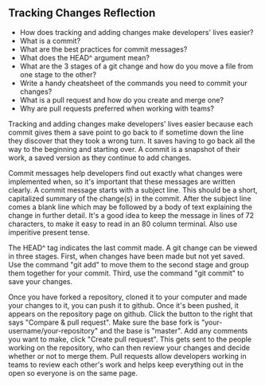 ## Tracking Changes Reflection

- How does tracking and adding changes make developers' lives easier?
- What is a commit?
- What are the best practices for commit messages?
- What does the HEAD^ argument mean?
- What are the 3 stages of a git change and how do you move a file from one stage to the other?
- Write a handy cheatsheet of the commands you need to commit your changes?
- What is a pull request and how do you create and merge one?
- Why are pull requests preferred when working with teams?

<!-- Add your reflection here. Remove the comment markers -->

Tracking and adding changes make developers' lives easier because each commit gives them a save point to go back to if sometime down the line they discover that they took a wrong turn. It saves having to go back all the way to the beginning and starting over. A commit is a snapshot of their work, a saved version as they continue to add changes.

Commit messages help developers find out exactly what changes were implemented when, so it's important that these messages are written clearly. A commit message starts with a subject line. This should be a short, capitalized summary of the change(s) in the commit. After the subject line comes a blank line which may be followed by a body of text explaining the change in further detail. It's a good idea to keep the message in lines of 72 characters, to make it easy to read in an 80 column terminal. Also use imperitive present tense.

The HEAD^ tag indicates the last commit made.
A git change can be viewed in three stages. First, when changes have been made but not yet saved. Use the command "git add" to move them to the second stage and group them together for your commit. Third, use the command "git commit" to save your changes.

Once you have forked a repository, cloned it to your computer and made your changes to it, you can push it to github. Once it's been pushed, it appears on the repository page on github. Click the button to the right that says "Compare & pull request". Make sure the base fork is "your-username/your-repository" and the base is "master". Add any comments you want to make, click "Create pull request". This gets sent to the people working on the repository, who can then review your changes and decide whether or not to merge them. Pull requests allow developers working in teams to review each other's work and helps keep everything out in the open so everyone is on the same page.